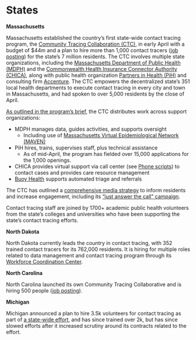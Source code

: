 # States

**Massachusetts**

Massachusetts established the country’s first state-wide contact tracing program, the [Community Tracing Collaboration \(CTC\)](https://www.mass.gov/lists/covid-19-contact-tracing-resources-and-information), in early April with a budget of $44m and a plan to hire more than 1,000 contact tracers \([job posting](https://jobs.crelate.com/portal/talentboost/job/3kyqki4zeqoyugdzsha5iynhce)\) for the state’s 7 million residents. The CTC involves multiple state organizations, including the [Massachusetts Department of Public Health](https://www.mass.gov/orgs/department-of-public-health) [\(MDPH\)](https://www.mass.gov/orgs/department-of-public-health) and the [Commonwealth Health Insurance Connector Authority](https://www.mahealthconnector.org/) [\(CHICA\)](https://www.mahealthconnector.org/), along with public health organization [Partners in Health \(PiH\)](https://www.pih.org/) and consulting firm [Accenture](https://www.accenture.com/us-en). The CTC empowers the decentralized state’s 351 local health departments to execute contact tracing in every city and town in Massachusetts, and had spoken to over 5,000 residents by the close of April.

[As outlined in the program’s brief](https://www.mass.gov/doc/community-tracing-collaborative-overview-presentation/download), the CTC distributes work across support organizations:

* MDPH manages data, guides activities, and supports oversight
  * Including use of [Massachusetts Virtual Epidemiological Network \(MAVEN\)](https://www.mass.gov/doc/massachusetts-department-of-public-health-maven-infrastructure-overview/download)
* PiH hires, trains, supervises staff, plus technical assistance
  * As of mid-April, the program has fielded over 15,000 applications for the 1,000 openings.
* CHICA provides virtual support via call center \(see [Phone scripts](https://www.mass.gov/doc/contact-tracing-scripts/download)\) to contact cases and provides care resource management
* [Buoy Health](https://www.buoyhealth.com/contact/) supports automated triage and referrals

The CTC has outlined a [comprehensive media strategy](https://www.mass.gov/info-details/covid-19-community-tracing-collaborative-media-and-outreach-approach) to inform residents and increase engagement, including its [“just answer the call” campaign](https://www.mass.gov/doc/massachusetts-community-tracing-collaborative-flyer-for-media-and-outreach/download).

Contact tracing staff are joined by 1700+ academic public health volunteers from the state’s colleges and universities who have been supporting the state’s contact tracing efforts.

**North Dakota**

North Dakota currently leads the country in contact tracing, with 352 trained contact tracers for its 762,000 residents. It is hiring for multiple roles related to data management and contact tracing program through its [Workforce Coordination Center](https://ndresponse.gov/covid-19-resources/get-involved-how-you-can-help).

**North Carolina**

North Carolina launched its own Community Tracing Collaborative and is hiring 500 people \([job posting](https://workforcenow.adp.com/mascsr/default/mdf/recruitment/recruitment.html?cid=e19abba7-a8ad-4c26-948f-cf26888754a7&ccId=2714228523_1656&)\).

**Michigan**

Michigan announced a plan to hire 3.5k volunteers for contact tracing as part of [a state-wide effort](http://michigan.gov/fightcovid19), and has since trained over 2k, but has since slowed efforts after it increased scrutiny around its contracts related to the effort.

